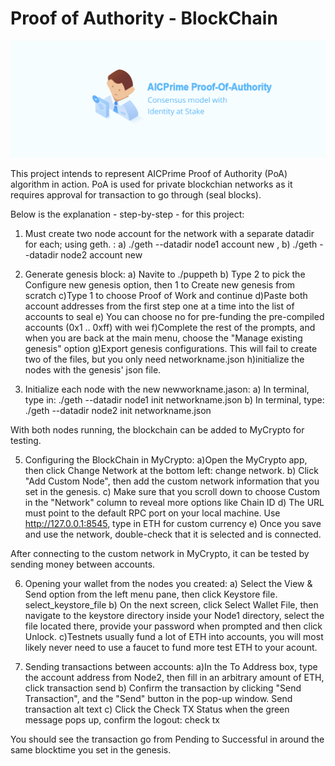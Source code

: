 # Proof of Authority - BlockChain

![](./Images/image1.png)

This project intends to represent AICPrime Proof of Authority (PoA) algorithm in action. PoA is used for private blockchian networks as it requires approval for transaction to go through (seal blocks).

Below is the explanation - step-by-step - for this project:

1. Must create two node account for the network with a separate datadir for each; using geth. : a) ./geth --datadir node1 account new , b)  ./geth --datadir node2 account new

2. Generate genesis block: 
    a) Navite to ./puppeth
    b) Type 2 to pick the Configure new genesis option, then 1 to Create new genesis from scratch
    c)Type 1 to choose Proof of Work and continue
    d)Paste both account addresses from the first step one at a time into the list of accounts to seal
    e) You can choose no for pre-funding the pre-compiled accounts (0x1 .. 0xff) with wei
    f)Complete the rest of the prompts, and when you are back at the main menu, choose the "Manage existing genesis" option
    g)Export genesis configurations. This will fail to create two of the files, but you only need networkname.json
    h)initialize the nodes with the genesis' json file.

3. Initialize each node with the new newworkname.jason:
    a) In terminal, type in: ./geth --datadir node1 init networkname.json
    b) In terminal, type: ./geth --datadir node2 init networkname.json

With both nodes running, the blockchain can be added to MyCrypto for testing.

5. Configuring the BlockChain in MyCrypto:
    a)Open the MyCrypto app, then click Change Network at the bottom left: change network.
    b) Click "Add Custom Node", then add the custom network information that you set in the genesis.
    c) Make sure that you scroll down to choose Custom in the "Network" column to reveal more options like Chain ID
    d) The URL must point to the default RPC port on your local machine. Use http://127.0.0.1:8545, type in ETH for custom currency
    e) Once you save and use the network, double-check that it is selected and is connected.

After connecting to the custom network in MyCrypto, it can be tested by sending money between accounts.

6. Opening your wallet from the nodes you created: 
    a) Select the View & Send option from the left menu pane, then click Keystore file. select_keystore_file
    b) On the next screen, click Select Wallet File, then navigate to the keystore directory inside your Node1 directory, select the file located there, provide your password when prompted and then click Unlock.
    c)Testnets usually fund a lot of ETH into accounts, you will most likely never need to use a faucet to fund more test ETH to your acount.

7. Sending transactions between accounts: 
    a)In the To Address box, type the account address from Node2, then fill in an arbitrary amount of ETH, click transaction send
    b) Confirm the transaction by clicking "Send Transaction", and the "Send" button in the pop-up window. Send transaction alt text
    c) Click the Check TX Status when the green message pops up, confirm the logout: check tx

You should see the transaction go from Pending to Successful in around the same blocktime you set in the genesis.

